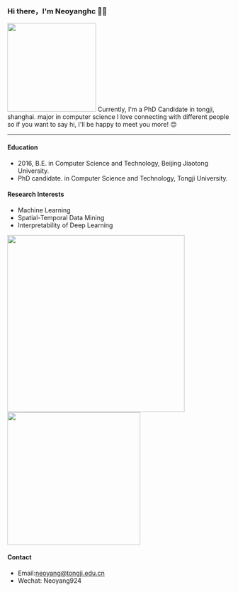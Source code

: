 ### Hi there，I'm Neoyanghc 🙋‍♂️

<img src="https://media.giphy.com/media/VgCDAzcKvsR6OM0uWg/giphy.gif" width="200">
Currently, I'm a PhD Candidate in tongji, shanghai. major in computer science
I love connecting with different people so if you want to say hi, I'll be happy to meet you more! 😊

---

#### Education
+ 2016, B.E. in Computer Science and Technology, Beijing Jiaotong University.
+ PhD candidate. in Computer Science and Technology, Tongji University.

#### Research Interests
 + Machine Learning
 + Spatial-Temporal Data Mining
 + Interpretability of Deep Learning

<img src="https://github-readme-stats.vercel.app/api?username=Neoyanghc&show_icons=true&theme=merko" width="400"><img src="https://github-readme-stats.vercel.app/api/top-langs/?username=Neoyanghc&layout=compact&theme=merko" width="300">

#### Contact
+ Email:neoyang@tongji.edu.cn
+ Wechat: Neoyang924

